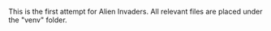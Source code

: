 This is the first attempt for Alien Invaders.  All relevant files are placed under the "venv" folder.

